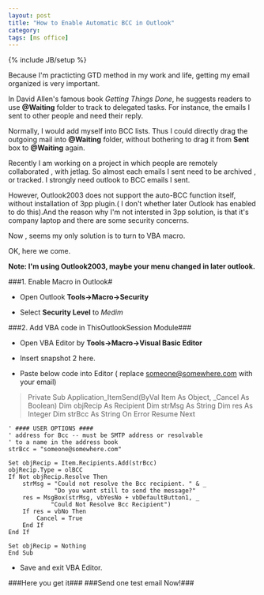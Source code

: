 ```yaml
---
layout: post
title: "How to Enable Automatic BCC in Outlook"
category: 
tags: [ms office]
---
```

{% include JB/setup %}

Because I'm practicting GTD method in my work and life, getting my email organized is very important.


In David Allen's famous book *Getting Things Done*, he suggests readers to use **@Waiting** folder to track to delegated tasks. For instance, the emails I sent to other people and need their reply.


Normally, I would add myself into BCC lists. Thus I could directly drag the outgoing mail into **@Waiting** folder, without bothering to drag it from **Sent** box to **@Waiting** again.


Recently I am working on a project in which people are remotely collaborated , with jetlag. So almost each emails I sent need to be archived , or tracked. I strongly need outlook to BCC emails I sent.


However, Outlook2003 does not support the auto-BCC function itself, without installation of 3pp plugin.( I don't whether later Outlook has enabled to do this).And the reason why I'm not intersted in 3pp solution, is that it's company laptop and there are some security concerns.

Now , seems my only solution is to turn to VBA macro.


OK, here we come. 


**Note: I'm using Outlook2003, maybe your menu changed in later outlook.**

###1. Enable Macro in Outlook# 
* Open Outlook **Tools->Macro->Security**

[img-outlook-marco]: http://eastpavillion.github.com/images/outlook_macro.jpg


* Select **Security Level** to *Medim*

[img]: C:\Users\eyiimei\Desktop\outloo_security_level_medium.jpg "middle level security"



###2. Add VBA code in ThisOutlookSession Module###

* Open VBA Editor by **Tools->Macro->Visual Basic Editor**

* Insert snapshot 2 here.

* Paste below code into Editor ( replace someone@somewhere.com with your email)

>Private Sub Application_ItemSend(ByVal Item As Object, _Cancel As Boolean)
>Dim objRecip As Recipient
>Dim strMsg As String
    Dim res As Integer
    Dim strBcc As String
    On Error Resume Next

    ' #### USER OPTIONS ####
    ' address for Bcc -- must be SMTP address or resolvable
    ' to a name in the address book
    strBcc = "someone@somewhere.com"

    Set objRecip = Item.Recipients.Add(strBcc)
    objRecip.Type = olBCC
    If Not objRecip.Resolve Then
        strMsg = "Could not resolve the Bcc recipient. " & _
                 "Do you want still to send the message?"
        res = MsgBox(strMsg, vbYesNo + vbDefaultButton1, _
                "Could Not Resolve Bcc Recipient")
        If res = vbNo Then
            Cancel = True
        End If
    End If

    Set objRecip = Nothing
    End Sub

* Save and exit VBA Editor.

###Here you get it###
###Send one test email Now!###
 
